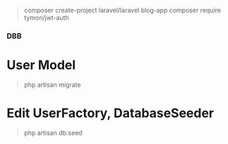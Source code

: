 > composer create-project laravel/laravel blog-app
> composer require tymon/jwt-auth

### DBB

# User Model

> php artisan migrate

# Edit UserFactory, DatabaseSeeder

> php artisan db:seed
